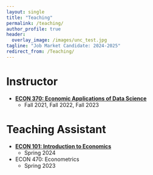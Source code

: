 ```yaml
---
layout: single
title: "Teaching"
permalink: /teaching/
author_profile: true
header:
  overlay_image: /images/unc_test.jpg
tagline: "Job Market Candidate: 2024-2025"
redirect_from: /Teaching/
---
```



# Instructor
- [**ECON 370: Economic Applications of Data Science**](https://alexmarsh.io/teaching/ECON370)
    - Fall 2021, Fall 2022, Fall 2023

# Teaching Assistant
- [**ECON 101: Introduction to Economics**](https://alexmarsh.io/teaching/ECON101)
    - Spring 2024
- ECON 470: Econometrics
    - Spring 2023
